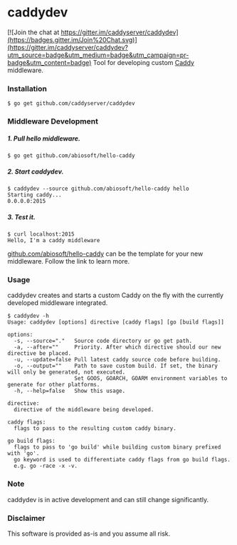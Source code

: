 # caddydev

[![Join the chat at https://gitter.im/caddyserver/caddydev](https://badges.gitter.im/Join%20Chat.svg)](https://gitter.im/caddyserver/caddydev?utm_source=badge&utm_medium=badge&utm_campaign=pr-badge&utm_content=badge)
Tool for developing custom [Caddy](http://caddyserver.com) middleware.

### Installation
```shell
$ go get github.com/caddyserver/caddydev
```

### Middleware Development
##### 1. Pull hello middleware.
```shell
$ go get github.com/abiosoft/hello-caddy
```
##### 2. Start caddydev.
```shell
$ caddydev --source github.com/abiosoft/hello-caddy hello
Starting caddy...
0.0.0.0:2015
```
##### 3. Test it.
```
$ curl localhost:2015
Hello, I'm a caddy middleware
```
[github.com/abiosoft/hello-caddy](https://github.com/abiosoft/hello-caddy) can be the template for your new middleware. Follow the link to learn more.

### Usage
caddydev creates and starts a custom Caddy on the fly with the currently developed middleware integrated.
```
$ caddydev -h
Usage: caddydev [options] directive [caddy flags] [go [build flags]]

options:
  -s, --source="."   Source code directory or go get path.
  -a, --after=""     Priority. After which directive should our new directive be placed.
  -u, --update=false Pull latest caddy source code before building.
  -o, --output=""    Path to save custom build. If set, the binary will only be generated, not executed.
                     Set GOOS, GOARCH, GOARM environment variables to generate for other platforms.
  -h, --help=false   Show this usage.

directive:
  directive of the middleware being developed.

caddy flags:
  flags to pass to the resulting custom caddy binary.

go build flags:
  flags to pass to 'go build' while building custom binary prefixed with 'go'.
  go keyword is used to differentiate caddy flags from go build flags.
  e.g. go -race -x -v.
```

### Note
caddydev is in active development and can still change significantly.

### Disclaimer
This software is provided as-is and you assume all risk.